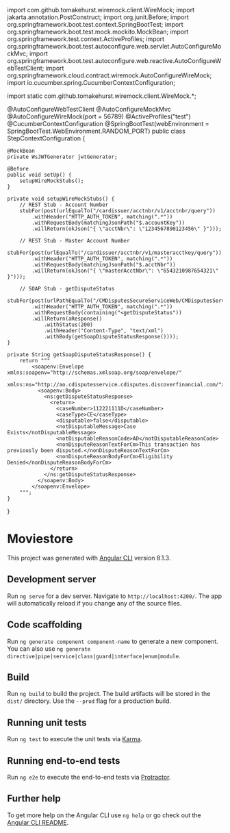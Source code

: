import com.github.tomakehurst.wiremock.client.WireMock;
import jakarta.annotation.PostConstruct;
import org.junit.Before;
import org.springframework.boot.test.context.SpringBootTest;
import org.springframework.boot.test.mock.mockito.MockBean;
import org.springframework.test.context.ActiveProfiles;
import org.springframework.boot.test.autoconfigure.web.servlet.AutoConfigureMockMvc;
import org.springframework.boot.test.autoconfigure.web.reactive.AutoConfigureWebTestClient;
import org.springframework.cloud.contract.wiremock.AutoConfigureWireMock;
import io.cucumber.spring.CucumberContextConfiguration;

import static com.github.tomakehurst.wiremock.client.WireMock.*;

@AutoConfigureWebTestClient
@AutoConfigureMockMvc
@AutoConfigureWireMock(port = 56789)
@ActiveProfiles("test")
@CucumberContextConfiguration
@SpringBootTest(webEnvironment = SpringBootTest.WebEnvironment.RANDOM_PORT)
public class StepContextConfiguration {

    @MockBean
    private WsJWTGenerator jwtGenerator;

    @Before
    public void setUp() {
        setupWireMockStubs();
    }

    private void setupWireMockStubs() {
        // REST Stub - Account Number
        stubFor(post(urlEqualTo("/cardissuer/acctnbr/v1/acctnbr/query"))
            .withHeader("HTTP_AUTH_TOKEN", matching(".*"))
            .withRequestBody(matchingJsonPath("$.accountKey"))
            .willReturn(okJson("{ \"acctNbr\": \"1234567890123456\" }")));

        // REST Stub - Master Account Number
        stubFor(post(urlEqualTo("/cardissuer/acctnbr/v1/masteracctkey/query"))
            .withHeader("HTTP_AUTH_TOKEN", matching(".*"))
            .withRequestBody(matchingJsonPath("$.acctNbr"))
            .willReturn(okJson("{ \"masterAcctNbr\": \"6543210987654321\" }")));

        // SOAP Stub - getDisputeStatus
        stubFor(post(urlPathEqualTo("/CMDisputesSecureServiceWeb/CMDisputesServiceA0BeanService"))
            .withHeader("HTTP_AUTH_TOKEN", matching(".*"))
            .withRequestBody(containing("<getDisputeStatus"))
            .willReturn(aResponse()
                .withStatus(200)
                .withHeader("Content-Type", "text/xml")
                .withBody(getSoapDisputeStatusResponse())));
    }

    private String getSoapDisputeStatusResponse() {
        return """
            <soapenv:Envelope xmlns:soapenv="http://schemas.xmlsoap.org/soap/envelope/"
                              xmlns:ns="http://ao.cdisputesservice.cdisputes.discoverfinancial.com/">
              <soapenv:Body>
                <ns:getDisputeStatusResponse>
                  <return>
                    <caseNumber>112221111D</caseNumber>
                    <caseType>CE</caseType>
                    <disputable>false</disputable>
                    <notDisputableMessage>Case Exists</notDisputableMessage>
                    <notDisputableReasonCode>AD</notDisputableReasonCode>
                    <nonDisputeReasonTextForCm>This transaction has previously been disputed.</nonDisputeReasonTextForCm>
                    <nonDisputeReasonBodyForCm>Eligibility Denied</nonDisputeReasonBodyForCm>
                  </return>
                </ns:getDisputeStatusResponse>
              </soapenv:Body>
            </soapenv:Envelope>
        """;
    }
}




# Moviestore

This project was generated with [Angular CLI](https://github.com/angular/angular-cli) version 8.1.3.

## Development server

Run `ng serve` for a dev server. Navigate to `http://localhost:4200/`. The app will automatically reload if you change any of the source files.

## Code scaffolding

Run `ng generate component component-name` to generate a new component. You can also use `ng generate directive|pipe|service|class|guard|interface|enum|module`.

## Build

Run `ng build` to build the project. The build artifacts will be stored in the `dist/` directory. Use the `--prod` flag for a production build.

## Running unit tests

Run `ng test` to execute the unit tests via [Karma](https://karma-runner.github.io).

## Running end-to-end tests

Run `ng e2e` to execute the end-to-end tests via [Protractor](http://www.protractortest.org/).

## Further help

To get more help on the Angular CLI use `ng help` or go check out the [Angular CLI README](https://github.com/angular/angular-cli/blob/master/README.md).

